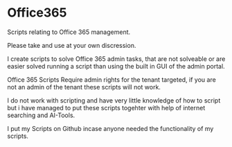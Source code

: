 # Office365
Scripts relating to Office 365 management.

Please take and use at your own discression.

I create scripts to solve Office 365 admin tasks, that are not solveable or are easier solved running a script than using the built in GUI of the admin portal. 

Office 365 Scripts Require admin rights for the tenant targeted, if you are not an admin of the tenant these scripts will not work.

I do not work with scripting and have very little knowledge of how to script but i have managed to put these scripts togehter with help of internet searching and AI-Tools.

I put my Scripts on Github incase anyone needed the functionality of my scripts.
